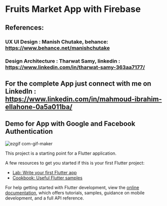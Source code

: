 # Fruits Market App with Firebase

## References: 
   ### UX UI Design        :  Manish Chutake, behance:  https://www.behance.net/manishchutake 
   ### Design Architecture :  Tharwat Samy, linkedin : https://www.linkedin.com/in/tharwat-samy-363aa7177/
   
## For the complete App just connect with me on LinkedIn : https://www.linkedin.com/in/mahmoud-ibrahim-ellahone-0a5a011ba/
## Demo for App with Google and Facebook Authentication
![ezgif com-gif-maker](https://user-images.githubusercontent.com/81623956/202060923-8c5cad73-f996-4a5c-88b7-2c52c45c48b5.gif)



This project is a starting point for a Flutter application.

A few resources to get you started if this is your first Flutter project:

- [Lab: Write your first Flutter app](https://docs.flutter.dev/get-started/codelab)
- [Cookbook: Useful Flutter samples](https://docs.flutter.dev/cookbook)

For help getting started with Flutter development, view the
[online documentation](https://docs.flutter.dev/), which offers tutorials,
samples, guidance on mobile development, and a full API reference.
